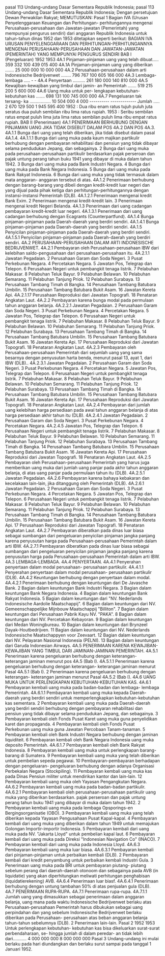  pasal 113 Undang-undang Dasar Sementara Republik Indonesia; pasal 113 Undang-undang Dasar Sementara Republik Indonesia; Dengan persetujuan Dewan Perwakilan Rakyat;
MEMUTUSKAN:
 Pasal 1 Bagian IVA (Urusan Penyelenggaraan Keuangan dan Perhitungan- perhitungannya mengenai Perusahaan-perusahaan dan Jawatan-jawatan (Pemerintah) yang mempunyai pengurus sendiri) dari anggaran Republik Indonesia untuk tahun-tahun dinas 1952 dan 1953 ditetapkan seperti berikut: BAGIAN IVA URUSAN PENYELENGGARAAN DAN PERHITUNGAN-PERHITUNGANNYA MENGENAI PERUSAHAAN-PERUSAHAAN DAN JAWATAN-JAWATAN (PEMERINTAH) YANG MEMPUNYAI PENGURUS SENDIRI BAB I (Pengeluaran) 1952 1953 4A.1 Pinjaman-pinjaman uang yang telah dibuat..... 359 332 100 439 015 400 4A.1A Pinjaman-pinjaman uang yang diberikan ....... 25 000 000 10 000 000 4A.2 Perusahaan-perusahaan dalam arti Indonesische Bedrijvenwet ........ 796 767 100 605 166 000 4A.3 Lembaga-lembaga ..... - - 4A.4 Penyertaan .......... 261 180 000 140 810 000 4A.5 Kewajiban-kewajiban yang timbul dari jamin- an Pemerintah ....... 519 215 200 5 600 000 4A.6 Uang muka untuk per- lengkapan kebutuhan- kebutuhan kas ....... 698 131 100 745 000 000 4A.7 Pengeluaran tak tersang- ka ................. 10 504 000 4 000 ---------- ------------- Jumlah ..... 2 670 129 500 1 945 595 400 1952 : Dua ribu enam ratus tujuh puluh juta seratus dua puluh sembilan ribu lima ratus rupiah. 1953 : Seribu sembilan ratus empat puluh lima juta lima ratus sembilan puluh lima ribu empat ratus rupiah. BAB II (Penerimaan) 4A.1 PENERIMAAN BERHUBUNG DENGAN PINJAMAN UANG JIKA TIDAK DISEBUT DALAM POS 4A.2 DAN POS 4A.3. 4A.1.1 Bunga dari uang yang telah diberikan, jika tidak disebut dalam pasal 4A.1.4. 4A.1.1.1 Bunga dari uang muka pada kaum majikan partikulir berhubung dengan pembayaran rehabilitasi dan pensiun yang tidak dibayar selama pendudukan Jepang, dan sebagainya. 2 Bunga dari uang muka pada perusahaan-perusahaan partikulir berdasarkan pajak perseroan dan pajak untung perang tahun buku 1941 yang dibayar di muka dalam tahun 1942. 3 Bunga dari uang muka pada Bank Industri Negara. 4 Bunga dari uang muka pada Bank Negara Indonesia. 5 Bunga dari uang muka pada Bank Rakyat Indonesia. 6 Bunga dari uang muka yang tidak termasuk dalam mata anggaran- anggaran tersebut di atas. 4A.1.2 Penerimaan berhubung dengan barang-barang yang dibeli dengan kredit-kredit luar negeri dan yang dijual pada pihak ketiga dan perhitungan-perhitungannya dengan instansi-instansi Pemerintah (DLB). 4A.1.2.1 Penerimaan mengenai kredit Bank Exim. 2 Penerimaan mengenai kredit-kredit lain. 3 Penerimaan mengenai kredit Negeri Belanda. 4A.1.3 Penerimaan dari uang cadangan pembayaran kredit-kredit luar negeri. 4A.1.3.1 Penerimaan dari uang cadangan berhubung dengan Ecagrants (Counterpartfund). 4A.1.4 Bunga pinjaman-pinjaman pada Daerah-daerah yang berdiri sendiri. 4A.1.4.1 Bunga pinjaman-pinjaman pada Daerah-daerah yang berdiri sendiri. 4A.1.5 Penyicilan pinjaman-pinjaman pada Daerah-daerah yang berdiri sendiri. 4A.1.5.1 Penyicilan pinjaman-pinjaman pada Daerah-daerah yang berdiri sendiri. 4A.2 PERUSAHAAN-PERUSAHAAN DALAM ARTI INDONESISCHE BEDRIJVENWET. 4A.2.1 Pembayaran oleh Perusahaan-perusahaan IBW dari kelebihan saldo-pengusahaan dari perusahaan-perusahaan itu. 4A.2.1.1 Jawatan Pegadaian. 2 Perusahaan Garam dan Soda Negeri. 3 Pusat Perkebunan Negara. 4 Percetakan Negara. 5 Jawatan Pos, Telegrap dan Telepon. 6 Perusahaan Negeri untuk pembangkit tenaga listrik. 7 Pelabuhan Makasar. 8 Pelabuhan Teluk Bayur. 9 Pelabuhan Belawan. 10 Pelabuhan Semarang. 11 Pelabuhan Tanjung Priok. 12 Pelabuhan Surabaya. 13 Perusahaan Tambang Timah di Bangka. 14 Perusahaan Tambang Batubara Umbilin. 15 Perusahaan Tambang Batubara Bukit Asam. 16 Jawatan Kereta Api. 4A.2.1.17 Perusahaan Reproduksi dari Jawatan Topografi. 18 Penataran Angkatan Laut. 4A.2.2 Pembayaran karena bunga modal pada permulaan tahun anggaran belanja. 4A.2.2.1 Jawatan Pegadaian. 2 Perusahaan Garam dan Soda Negeri. 3 Pusat Perkebunan Negara. 4 Percetakan Negara. 5 Jawatan Pos, Telegrap dan Telepon. 6 Perusahaan Negeri untuk pembangkit tenaga listrik. 7 Pelabuhan Makasar. 8 Pelabuhan Teluk Bayur. 9 Pelabuhan Belawan. 10 Pelabuhan Semarang. 11 Pelabuhan Tanjung Priok. 12 Pelabuhan Surabaya. 13 Perusahaan Tambang Timah di Bangka. 14 Perusahaan Tambang Batubara Umbilin. 15 Perusahaan Tambang Batubara Bukit Asam. 16 Jawatan Kereta Api. 17 Perusahaan Reproduksi dari Jawatan Topografi. 18 Penataran Angkatan Laut. 4A.2.3 Pembayaran oleh Perusahaan-perusahaan Pemerintah dari sejumlah uang yang sama besarnya dengan penyusutan harta benda, menurut pasal 13, ayat 1, dari IBW (DLB).. 4A.2.3.1 Jawatan Pegadaian. 2 Perusahaan Garam dan Soda Negeri. 3 Pusat Perkebunan Negara. 4 Percetakan Negara. 5 Jawatan Pos, Telegrap dan Telepon. 6 Perusahaan Negeri untuk pembangkit tenaga listrik. 7 Pelabuhan Makasar. 8 Pelabuhan Teluk Bayur. 9 Pelabuhan Belawan. 10 Pelabuhan Semarang. 11 Pelabuhan Tanjung Priok. 12 Pelabuhan Surabaya. 13 Perusahaan Tambang Timah di Bangka. 14 Perusahaan Tambang Batubara Umbilin. 15 Perusahaan Tambang Batubara Bukit Asam. 16 Jawatan Kereta Api. 17 Perusahaan Reproduksi dari Jawatan Topografi. 18 Penataran Angkatan Laut. 4A.2.4 Pembayaran dari jumlah uang kelebihan harga persediaan pada awal tahun anggaran belanja di atas harga persediaan akhir tahun itu (DLB). 4A.2.4.1 Jawatan Pegadaian. 2 Perusahaan Garam dan Soda Negeri. 3 Pusat Perkebunan Negara. 4 Percetakan Negara. 4A.2.4.5 Jawatan Pos, Telegrap dan Telepon. 6 Perusahaan Negeri untuk pembangkit tenaga listrik. 7 Pelabuhan Makasar. 8 Pelabuhan Teluk Bayur. 9 Pelabuhan Belawan. 10 Pelabuhan Semarang. 11 Pelabuhan Tanjung Priok. 12 Pelabuhan Surabaya. 13 Perusahaan Tambang Timah di Bangka. 14 Perusahaan Tambang Batubara Umbilin. 15 Perusahaan Tambang Batubara Bukit Asam. 16 Jawatan Kereta Api. 17 Perusahaan Reproduksi dari Jawatan Topografi. 18 Penataran Angkatan Laut. 4A.2.5 Pembayaran oleh Perusahaan-perusahaan Pemerintah yang harus juga memberikan uang muka dari jumlah uang panjar pada akhir tahun anggaran belanja, di atas uang panjar pada permulaan tahun itu (DLB). 4A.2.5.1 Jawatan Pegadaian. 4A.2.6 Pembayaran karena bahaya kebakaran dan kecelakaan lain-lain, jika ditanggung oleh Pemerintah (DLB). 4A.2.6.1 Jawatan Pegadaian. 2 Perusahaan Garam dan Soda Negeri. 3 Pusat Perkebunan Negara. 4 Percetakan Negara. 5 Jawatan Pos, Telegrap dan Telepon. 6 Perusahaan Negeri untuk pembangkit tenaga listrik. 7 Pelabuhan Makasar. 8 Pelabuhan Teluk Bayur. 9 Pelabuhan Belawan. 10 Pelabuhan Semarang. 11 Pelabuhan Tanjung Priok. 12 Pelabuhan Surabaya. 13 Perusahaan Tambang Timah di Bangka. 14 Perusahaan Tambang Batubara Umbilin. 15 Perusahaan Tambang Batubara Bukit Asam. 16 Jawatan Kereta Api. 17 Perusahaan Reproduksi dari Jawatan Topografi. 18 Penataran Angkatan Laut. 4A.2.7 Pembayaran diberatkan pada dinas luar biasa sebagai sumbangan dari pengeluaran penyicilan pinjaman jangka panjang karena penyusutan harga pada Perusahaan-perusahaan Pemerintah dalam arti IBW. 4A.2.7.1 Pembayaran diberatkan pada dinas luar biasa sebagai sumbangan dari pengeluaran penyicilan pinjaman jangka panjang karena penyusutan harga pada Perusahaan-perusahaan Pemerintah dalam arti IBW. 4A.3 LEMBAGA-LEMBAGA. 4A.4 PENYERTAAN. 4A.4.1 Penyerahan penyertaan dalam modal perusahaan- perusahaan partikulir. 4A.4.1.1 Penyerahan penyertaan dalam modal perusahaan- perusahaan partikulir (DLB). 4A.4.2 Keuntungan berhubung dengan penyertaan dalam modal. 4A.4.2.1 Penerimaan berhubung dengan keuntungan dari De Javasche Bank. 2 Bagian dalam keuntungan Bank Industri Negara. 3 Bagian dalam keuntungan Bank Negara Indonesia. 4 Bagian dalam keuntungan Bank Rakyat Indonesia. 5 Bagian dalam keuntungan dari "NV. Nederlands Indonesische Aardolie Maatschappij". 6 Bagian dalam keuntungan dari NV. Gemeenschappelijke Mijnbouw Maatschappij "Billiton". 7 Bagian dalam keuntungan dari Perusahaan Pabrik Kayu NV. "PAKA". 8 Bagian dalam keuntungan dari NV. Percetakan Kebayoran. 9 Bagian dalam keuntungan dari Medan Woningbureau. 10 Bagian dalam keuntungan dari Brynzeel Dayak-Houtbedrijven. 11 Bagian dalam keuntungan dari NV. Nederlands Indonesische Maatschappyen voor Zeevaart. 12 Bagian dalam keuntungan dari NV. Pelayaran Nasional Indonesia (PELNI). 13 Bagian dalam keuntungan dari Garuda Indonesian Airways. 4A.5 PENERIMAAN KARENA KEWAJIBAN-KEWAJIBAN YANG TIMBUL DARI JAMINAN-JAMINAN PEMERINTAH. 4A.5.1 Penerimaan karena pengeluaran berhubung dengan keterangan- keterangan jaminan menurut pos 4A.5 (Bab I). 4A.5.1.1 Penerimaan karena pengeluaran berhubung dengan keterangan- keterangan jaminan menurut Pasal 4A.5.1 (Bab I). 2 Penerimaan karena pengeluaran berhubung dengan keterangan- keterangan jaminan menurut Pasal 4A.5.2 (Bab I). 4A.6 UANG MUKA UNTUK PERLENGKAPAN KEBUTUHAN-KEBUTUHAN KAS. 4A.6.1 Pembayaran kembali uang muka pada badan-badan dan lembaga- lembaga Pemerintah. 4A.6.1.1 Pembayaran kembali uang muka kepada Daerah-daerah yang berdiri sendiri untuk memperlengkapkan kebutuhan-kebutuhan kas sementara. 2 Pembayaran kembali uang muka pada Daerah-daerah yang berdiri sendiri berhubung dengan pembayaran rehabilitasi dan pensiun yang tidak dibayar selama pendudukan Jepang, dan sebagainya. 3 Pembayaran kembali oleh Fonds Pusat Karet uang muka guna penyelidikan karet dan propaganda. 4 Pembayaran kembali oleh Fonds Pusat Perkebunan uang muka guna Jawatan Percobaan Tanam-tanaman. 5 Pembayaran kembali oleh Bank Industri Negara berhubung dengan jaminan liquiditeit. 6 Pembayaran kembali oleh Bank Negara Indonesia uang muka deposito Pemerintah. 4A.6.1.7 Pembayaran kembali oleh Bank Rakyat Indonesia. 8 Pembayaran kembali uang muka untuk perlengkapan barang- barang di Sumatera. 9 Pembayaran kembali uang muka yang telah diberikan untuk pembelian sepeda pegawai. 10 Pembayaran-pembayaran berhadapan dengan pengeluaran- pengeluaran berhubung dengan adanya Organisasi Perbekalan Negara (Stockpiling). 11 Pembayaran kembali uang muka kas pada Dinas Pensiun militer untuk mendirikan kantor dan lain-lain. 12 Pembayaran kembali uang muka oleh Yayasan Pengangkutan Negara. 4A.6.2 Pembayaran kembali uang muka pada badan-badan partikulir. 4A.6.2.1 Pembayaran kembali oleh perusahaan-perusahaan partikulir uang muka yang diberikan berdasarkan. pajak perseroan dan pajak untung perang tahun buku 1941 yang dibayar di muka dalam tahun 1942. 2 Pembayaran kembali uang muka pada lembaga Opsporings-en Bergingsorganisatie (OBO). 3 Pembayaran kembali uang muka yang telah diberikan kepada Yayasan Pengusahaan Pusat Kapal-kapal. 4 Pembayaran kembali dari uang muka yang diberikan dalam tahun 1949 untuk memajukan Golongan Importir-importir Indonesia. 5 Pembayaran kembali dari uang muka pada NV. "Jakarta Lloyd" untuk pembelian kapal laut. 6 Pembayaran kembali dari uang muka pada Direksi "Indonesian Navigation Co" (INACO). 7 Pembayaran kembali dari uang muka pada Indonesia Lloyd. 4A.6.3 Pembayaran kembali uang muka luar biasa. 4A.6.3.1 Pembayaran kembali dari pinjaman-pinjaman untuk perbaikan kembali (DLB). 2 Pembayaran kembali dari kredit penyambung untuk perbaikan kembali Industri Gula. 3 Penerimaan uang muka pada BRI untuk pembayaran piutang- piutang sebelum perang dari daerah-daerah otonoom dan sebagainya pada AVB (in liquidatie) yang akan diperhitungkan meliwati perhitungan penghabisan (liquidatierekening) AVB. 4A.6.4 Penerimaan luar biasf. 4A.6.4.1 Penerimaan berhubung dengan untung tambahan 50% di atas penjualan gula (DLB). 4A.7 PENERIMAAN RUPA-RUPA. 4A.7.1 Penerimaan rupa-rupa. 4A.7.1.1 Jumlah uang yang dimasukkan sebagai penerimaan dalam anggaran belanja, uang mana pada waktu Indonesische Bedrijvenwet berlaku atas Perusahaan-perusahaan Pemerintah harus dibukukan sebagai uang perpindahan dan yang sebelum Indonesische Bedrijvenwet berlaku diberikan pada Perusahaan- perusahaan atas beban anggaran belanja tahun-tahun sebelumnya (DLB). 2 Penerimaan lain-lain. Pasal 2 1952 1953 Untuk perlengkapan kebutuhan- kebutuhan kas bisa dikeluarkan surat-surat perbendaharaan, se- hingga jumlah di dalam peredar- an tidak lebih dari........... 4 000 000 000 8 000 000 000 Pasal 3 Undang-undang ini mulai berlaku pada hari diundangkan dan berlaku surut sampai pada tanggal 1 Januari 1952.
